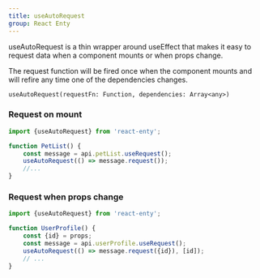 ```yaml
---
title: useAutoRequest
group: React Enty
---
```


useAutoRequest is a thin wrapper around useEffect that makes it easy to request
data when a component mounts or when props change.

The request function will be fired once when the component mounts and will refire any time one of the dependencies changes.



```flow
useAutoRequest(requestFn: Function, dependencies: Array<any>)
```

### Request on mount
```js
import {useAutoRequest} from 'react-enty';

function PetList() {
    const message = api.petList.useRequest();
    useAutoRequest(() => message.request());
    //...
}
```


### Request when props change
```js
import {useAutoRequest} from 'react-enty';

function UserProfile() {
    const {id} = props;
    const message = api.userProfile.useRequest();
    useAutoRequest(() => message.request({id}), [id]);
    // ...
}
```

